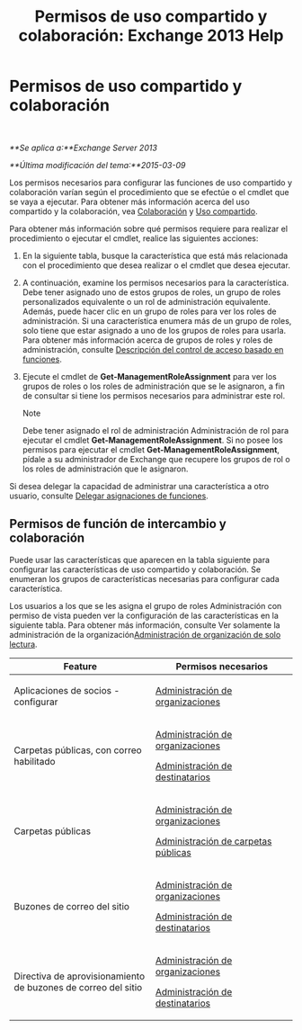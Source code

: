 ﻿---
title: 'Permisos de uso compartido y colaboración: Exchange 2013 Help'
TOCTitle: Permisos de uso compartido y colaboración
ms:assetid: b7fa4b7c-1266-45bd-a14b-f66be0459cc5
ms:mtpsurl: https://technet.microsoft.com/es-es/library/JJ150556(v=EXCHG.150)
ms:contentKeyID: 48268592
ms.date: 04/23/2018
mtps_version: v=EXCHG.150
ms.translationtype: HT
---

# Permisos de uso compartido y colaboración

 

_**Se aplica a:**Exchange Server 2013_

_**Última modificación del tema:**2015-03-09_

Los permisos necesarios para configurar las funciones de uso compartido y colaboración varían según el procedimiento que se efectúe o el cmdlet que se vaya a ejecutar. Para obtener más información acerca del uso compartido y la colaboración, vea [Colaboración](collaboration-exchange-2013-help.md) y [Uso compartido](sharing-exchange-2013-help.md).

Para obtener más información sobre qué permisos requiere para realizar el procedimiento o ejecutar el cmdlet, realice las siguientes acciones:

1.  En la siguiente tabla, busque la característica que está más relacionada con el procedimiento que desea realizar o el cmdlet que desea ejecutar.

2.  A continuación, examine los permisos necesarios para la característica. Debe tener asignado uno de estos grupos de roles, un grupo de roles personalizados equivalente o un rol de administración equivalente. Además, puede hacer clic en un grupo de roles para ver los roles de administración. Si una característica enumera más de un grupo de roles, solo tiene que estar asignado a uno de los grupos de roles para usarla. Para obtener más información acerca de grupos de roles y roles de administración, consulte [Descripción del control de acceso basado en funciones](understanding-role-based-access-control-exchange-2013-help.md).

3.  Ejecute el cmdlet de **Get-ManagementRoleAssignment** para ver los grupos de roles o los roles de administración que se le asignaron, a fin de consultar si tiene los permisos necesarios para administrar este rol.
    

    > [!NOTE]
    > Debe tener asignado el rol de administración Administración de rol para ejecutar el cmdlet <STRONG>Get-ManagementRoleAssignment</STRONG>. Si no posee los permisos para ejecutar el cmdlet <STRONG>Get-ManagementRoleAssignment</STRONG>, pídale a su administrador de Exchange que recupere los grupos de rol o los roles de administración que le asignaron.



Si desea delegar la capacidad de administrar una característica a otro usuario, consulte [Delegar asignaciones de funciones](delegate-role-assignments-exchange-2013-help.md).

## Permisos de función de intercambio y colaboración

Puede usar las características que aparecen en la tabla siguiente para configurar las características de uso compartido y colaboración. Se enumeran los grupos de características necesarias para configurar cada característica.

Los usuarios a los que se les asigna el grupo de roles Administración con permiso de vista pueden ver la configuración de las características en la siguiente tabla. Para obtener más información, consulte Ver solamente la administración de la organización[Administración de organización de solo lectura](view-only-organization-management-exchange-2013-help.md).


<table>
<colgroup>
<col style="width: 50%" />
<col style="width: 50%" />
</colgroup>
<thead>
<tr class="header">
<th>Feature</th>
<th>Permisos necesarios</th>
</tr>
</thead>
<tbody>
<tr class="odd">
<td><p>Aplicaciones de socios - configurar</p></td>
<td><p><a href="organization-management-exchange-2013-help.md">Administración de organizaciones</a></p></td>
</tr>
<tr class="even">
<td><p>Carpetas públicas, con correo habilitado</p></td>
<td><p><a href="organization-management-exchange-2013-help.md">Administración de organizaciones</a></p>
<p><a href="recipient-management-exchange-2013-help.md">Administración de destinatarios</a></p></td>
</tr>
<tr class="odd">
<td><p>Carpetas públicas</p></td>
<td><p><a href="organization-management-exchange-2013-help.md">Administración de organizaciones</a></p>
<p><a href="public-folder-management-exchange-2013-help.md">Administración de carpetas públicas</a></p></td>
</tr>
<tr class="even">
<td><p>Buzones de correo del sitio</p></td>
<td><p><a href="organization-management-exchange-2013-help.md">Administración de organizaciones</a></p>
<p><a href="recipient-management-exchange-2013-help.md">Administración de destinatarios</a></p></td>
</tr>
<tr class="odd">
<td><p>Directiva de aprovisionamiento de buzones de correo del sitio</p></td>
<td><p><a href="organization-management-exchange-2013-help.md">Administración de organizaciones</a></p>
<p><a href="recipient-management-exchange-2013-help.md">Administración de destinatarios</a></p></td>
</tr>
</tbody>
</table>

